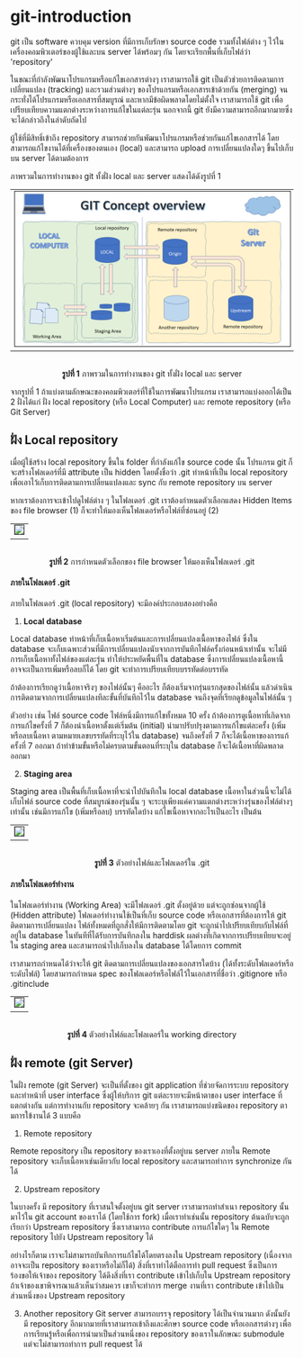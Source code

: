 # git-introduction

git เป็น software ควบคุม version ที่มีการเก็บรักษา source code รวมทั้งไฟล์ต่าง ๆ ไว้ในเครื่องคอมพิวเตอร์ของผู้ใช้และบน server ได้พร้อมๆ กัน โดยจะเรียกพื้นที่เก็บไฟล์ว่า  'repository' 

ในขณะที่กำลังพัฒนาโปรแกรมหรือแก้ไขเอกสารต่างๆ เราสามารถใช้ git เป็นตัวช่วยการติดตามการเปลี่ยนแปลง (tracking) และรวมส่วนต่างๆ ของโปรแกรมหรือเอกสารเข้าด้วยกัน (merging) จนกระทั่งได้โปรแกรมหรือเอกสารที่สมบูรณ์ และหากมีข้อผิดพลาดโดยไม่ตั้งใจ เราสามารถใช้ git เพื่อเปรียบเทียบความแตกต่างระหว่างการแก้ไขในแต่ละรุ่น นอกจากนี้ git ยังมีความสามารถอีกมากมายซึ่งจะได้กล่าวถึงในลำดับถัดไป

ผู้ใช้ที่มีสิทธิ์เข้าถึง repository สามารถช่วยกันพัฒนาโปรแกรมหรือช่วยกันแก้ไขเอกสารได้ โดยสามารถแก้ไขงานได้ที่เครื่องของตนเอง (local) และสามารถ upload การเปลี่ยนแปลงใดๆ ขึ้นไปเก็บบน server ได้ตามต้องการ

ภาพรวมในการทำงานของ git ทั้งฝั่ง local และ server แสดงได้ดังรูปที่ 1


<p align="center">
  <table align="center"><tr><td>
  <img src="./Pictures/gi-intro/Slide2.PNG" border="1">
 </td></tr>
</table>
 <p align="center"> <br> <b>รูปที่ 1</b> ภาพรวมในการทำงานของ git ทั้งฝั่ง local และ server </p>
</p>


จากรูปที่ 1 ถ้าแบ่งตามลักษณะของคอมพิวเตอร์ที่ใช้ในการพัฒนาโปรแกรม เราสามารถแบ่งออกได้เป็น 2 ฝั่งได้แก่ ฝั่ง local repository (หรือ Local Computer)  และ remote repository (หรือ Git Server)

## ฝั่ง Local repository ##

เมื่อผู้ใช้สร้าง local repository ขึ้นใน folder ที่กำลังแก้ไข source code นั้น โปรแกรม  git ก็จะสร้างโฟลเดอร์ที่มี attribute เป็น hidden โดยตั้งชื่อว่า .git 
ทำหน้าที่เป็น local repository เพื่อเอาไว้เก็บการติดตามการเปลี่ยนแปลงและ sync กับ remote repository บน server

หากเราต้องการจะเข้าไปดูไฟล์ต่าง ๆ ในโฟลเดอร์ .git เราต้องกำหนดตัวเลือกแสดง Hidden Items ของ file browser (1) ก็จะทำให้มองเห็นโฟลเดอร์หรือไฟล์ที่ซ่อนอยู่ (2)
 
<p align="center">
  <table align="center"><tr><td>
  <img src="https://user-images.githubusercontent.com/567256/183675018-fadccd89-a0c9-460b-ad7b-0fd7cc54bc33.png" border="1">
 </td></tr>
</table>
 <p align="center"> 
  <br><b>รูปที่ 2</b>  การกำหนดตัวเลือกของ file browser ให้มองเห็นโฟลเดอร์ .git
</p>
</p>


#### ภายในโฟลเดอร์ .git ####
ภายในโฟลเดอร์ .git (local repository) จะมีองค์ประกอบสองอย่างคือ 

1. __Local database__ 
 
Local database ทำหน้าที่เก็บเนื้อหาเริ่มต้นและการเปลี่ยนแปลงเนื้อหาของไฟล์ ซึ่งใน database จะเก็บเฉพาะส่วนที่มีการเปลี่ยนแปลงนับจากการบันทึกไฟล์ครั้งก่อนหน้าเท่านั้น จะไม่มีการเก็บเนื้อหาทั้งไฟล์ของแต่ละรุ่น ทำให้ประหยัดพื้นที่ใน database ซึ่งการเปลี่ยนแปลงเนื้อหานี้อาจจะเป็นการเพิ่มหรือลบก็ได้ โดย git จะทำการเปรียบเทียบบรรทัดต่อบรรทัด 

ถ้าต้องการเรียกดูว่าเนื้อหาจริงๆ ของไฟล์นั้นๆ คืออะไร ก็ต้องเริ่มจากรุ่นแรกสุดของไฟล์นั้น แล้วดำเนินการติดตามจากการเปลี่ยนแปลงทีละขั้นที่บันทึกไว้ใน database จนถึงจุดที่เรียกดูข้อมูลในไฟล์นั้น ๆ 
 
 ตัวอย่าง เช่น ไฟล์ source code ไฟล์หนึ่งมีการแก้ไขทั้งหมด 10 ครั้ง ถ้าต้องการดูเนื้อหาที่เกิดจากการแก้ไขครั้งที่ 7 ก็ต้องนำเนื้อหาตั้งแต่เริ่มต้น (initial) นำมาปรับปรุงตามการแก้ไขแต่ละครั้ง (เพิ่มหรือลบเนื้อหา ตามหมายเลขบรรทัดที่ระบุไว้ใน database) จนถึงครั้งที่ 7 ก็จะได้เนื้อหาของการแก้ครั้งที่ 7 ออกมา ถ้าทำข้ามขั้นหรือไม่ครบตามขั้นตอนที่ระบุใน database ก็จะได้เนื้อหาที่ผิดพลาดออกมา 

 2. __Staging area__ 
 
Staging area เป็นพื้นที่เก็บเนื้อหาที่จะนำไปบันทึกใน local database เนื้อหาในส่วนนี้จะไม่ได้เก็บไฟล์ source code ที่สมบูรณ์ของรุ่นนั้น ๆ จะระบุเพียงแค่ความแตกต่างระหว่างรุ่นของไฟล์ต่างๆ เท่านั้น เช่นมีการแก้ไข (เพิ่มหรือลบ) บรรทัดใดบ้าง แก้ไขเนื้อหาจากอะไรเป็นอะไร เป็นต้น


<p align="center">
  <table align="center"><tr><td>
  <img src="https://user-images.githubusercontent.com/567256/183675568-a4577a58-43ba-49cb-b761-58418b170182.png" border="1">
 </td></tr>
</table>
 <p align="center"> <br> <b>รูปที่ 3</b> ตัวอย่างไฟล์และโฟลเดอร์ใน .git </p>
</p>


#### ภายในโฟลเดอร์ทำงาน  ####

ในโฟลเดอร์ทำงาน (Working Area) จะมีโฟลเดอร์ .git ตั้งอยู่ด้วย แต่จะถูกซ่อนจากผู้ใช้ (Hidden attribute) โฟลเดอร์ทำงานใช้เป็นที่เก็บ source code หรือเอกสารที่ต้องการให้ git ติดตามการเปลี่ยนแปลง 
ไฟล์ทั้งหมดที่ถูกสั่งให้มีการติดตามโดย git จะถูกนำไปเปรียบเทียบกับไฟล์ที่อยู่ใน database ในทันทีที่ได้รับการบันทึกลงใน harddisk ผลต่างที่เกิดจากการเปรียบเทียบจะอยู่ใน staging area และสามารถนำไปเก็บลงใน database ได้โดยการ commit  

เราสามารถกำหนดได้ว่าจะให้ git ติดตามการเปลี่ยนแปลงของเอกสารใดบ้าง (ได้ทั้งระดับโฟลเดอร์หรือระดับไฟล์) โดยสามารถกำหนด spec ของโฟลเดอร์หรือไฟล์ไว้ในเอกสารที่ชื่อว่า .gitignore หรือ .gitinclude

<p align="center">
  <table align="center"><tr><td>
  <img src="https://user-images.githubusercontent.com/567256/183676127-03004c5a-2152-4c39-a87c-54bbf0b124bc.png" border="1">
 </td></tr>
</table>
 <p align="center"> <br> <b>รูปที่ 4</b> ตัวอย่างไฟล์และโฟลเดอร์ใน working directory </p>
</p>

## ฝั่ง remote (git Server) ##
ในฝั่ง remote (git Server) จะเป็นที่ตั้งของ git application ที่ช่วยจัดการระบบ repository และทำหน้าที่ user interface ซึ่งผู้ให้บริการ git แต่ละรายจะมีหน้าตาของ user interface ที่แตกต่างกัน แต่การทำงานกับ repository จะคล้ายๆ กัน เราสามารถแบ่งชนิดของ repository ตามการใข้งานได้ 3 แบบคือ

1. Remote repository

Remote repository เป็น repository ของเราเองที่ตั้งอยู่บน server ภายใน Remote repository จะเก็บเนื้อหาเช่นเดียวกับ local repository และสามารถทำการ synchronize กันได้

2. Upstream repository

ในบางครั้ง มี repository ที่เราสนใจตั้งอยู่บน git server เราสามารถทำสำเนา repository นั้นมาไว้ใน git account ของเราได้ (โดยใช้การ fork) เมื่อเราทำเช่นนั้น repository ต้นฉบับจะถูกเรียกว่า Upstream repository ซึ่งเราสามารถ contribute การแก้ไขใดๆ ใน Remote repository ไปยัง Upstream repository ได้

อย่างไรก็ตาม เราจะไม่สามารถบันทึกการแก้ไขได้โดยตรงลงใน Upstream repository (เนื่องจากอาจจะเป็น repository ของเราหรือไม่ก็ได้) สิ่งที่เราทำได้ตือการทำ pull request ซึ่งเป็นการร้องขอให้เจ้าของ repository ได้ดึงสิ่งที่เรา contribute เข้าไปเก็บใน Upstream repository ถ้าเจ้าของเขาพิจารณาแล้วเห็นว่าสมควร เขาก็จะทำการ merge งานที่เรา contribute  เข้าไปเป็นส่วนหนึ่งของ Upstream repository 

3. Another repository 
Git server สามารถบรรจุ repository ได้เป็นจำนวนมาก ดังนั้นยังมี  repository อีกมากมายที่เราสามารถเข้าถึงและศึกษา source code หรือเอกสารต่างๆ เพื่อการเรียนรู้หรือเพื่อการนำมาเป็นส่วนหนึ่งของ repository ของเราในลักษณะ submodule แต่จะไม่สามารถทำการ pull request ได้  
